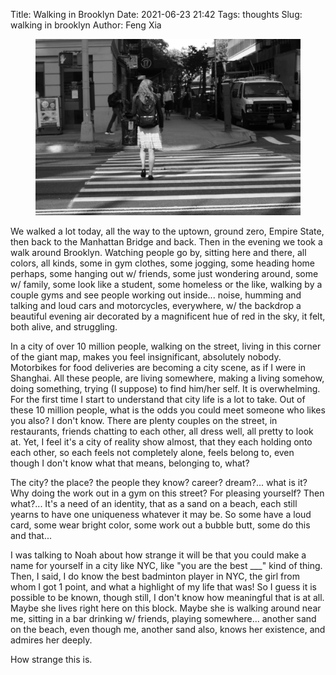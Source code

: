 Title: Walking in Brooklyn
Date: 2021-06-23 21:42
Tags: thoughts
Slug: walking in brooklyn
Author: Feng Xia

<figure class="col s12">
  <img src="images/walking%20nyc.jpg"/>
</figure>

We walked a lot today, all the way to the uptown, ground zero, Empire
State, then back to the Manhattan Bridge and back.  Then in the
evening we took a walk around Brooklyn. Watching people go by, sitting
here and there, all colors, all kinds, some in gym clothes, some
jogging, some heading home perhaps, some hanging out w/ friends, some
just wondering around, some w/ family, some look like a student, some
homeless or the like, walking by a couple gyms and see people
working out inside... noise, humming and talking and loud cars and
motorcycles, everywhere, w/ the backdrop a beautiful evening air
decorated by a magnificent hue of red in the sky, it felt, both
alive, and struggling.

In a city of over 10 million people, walking on the street, living in
this corner of the giant map, makes you feel insignificant, absolutely
nobody. Motorbikes for food deliveries are becoming a city scene, as
if I were in Shanghai. All these people, are living somewhere, making
a living somehow, doing something, trying (I suppose) to find him/her
self. It is overwhelming. For the first time I start to understand
that city life is a lot to take. Out of these 10 million people, what
is the odds you could meet someone who likes you also? I don't
know. There are plenty couples on the street, in restaurants, friends
chatting to each other, all dress well, all pretty to look at. Yet, I
feel it's a city of reality show almost, that they each holding onto
each other, so each feels not completely alone, feels belong to, even
though I don't know what that means, belonging to, what?

The city? the place? the people they know? career? dream?... what is
it? Why doing the work out in a gym on this street? For pleasing
yourself? Then what?... It's a need of an identity, that as a sand on
a beach, each still yearns to have one uniqueness whatever it may
be. So some have a loud card, some wear bright color, some work out a
bubble butt, some do this and that...

I was talking to Noah about how strange it will be that you could make
a name for yourself in a city like NYC, like "you are the best ___"
kind of thing. Then, I said, I do know the best badminton player in
NYC, the girl from whom I got 1 point, and what a highlight of my life
that was! So I guess it is possible to be known, though still, I don't
know how meaningful that is at all. Maybe she lives right here on this
block. Maybe she is walking around near me, sitting in a bar drinking
w/ friends, playing somewhere... another sand on the beach, even
though me, another sand also, knows her existence, and admires her
deeply.

How strange this is.
